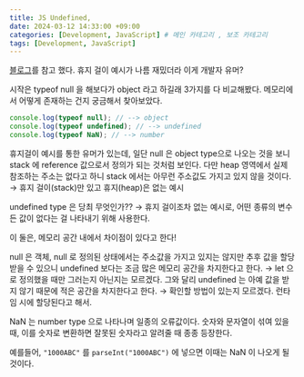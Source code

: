 ```yaml
---
title: JS Undefined,
date: 2024-03-12 14:33:00 +09:00
categories: [Development, JavaScript] # 메인 카테고리 , 보조 카테고리
tags: [Development, JavaScript]
---
```


[블로그][1]를 참고 했다. 휴지 걸이 예시가 나름 재밌더라 이게 개발자 유머?

시작은 typeof null 을 해보다가 object 라고 하길래 3가지를 다 비교해봤다.
메모리에서 어떻게 존재하는 건지 궁금해서 찾아보았다.

```javascript
console.log(typeof null); // --> object
console.log(typeof undefined); // --> undefined
console.log(typeof NaN); // --> number
```

휴지걸이 예시를 통한 유머가 있는데, 일단 null 은 object type으로 나오는 것을 보니 stack 에 reference 값으로서 정의가 되는 것처럼 보인다. 다만 heap 영역에서 실제 참조하는 주소는 없다고 하니 stack 에서는 아무런 주소값도 가지고 있지 않을 것이다. → 휴지 걸이(stack)만 있고 휴지(heap)은 없는 예시

undefined type 은 당최 무엇인가?? → 휴지 걸이조차 없는 예시로,
어떤 종류의 변수든 값이 없다는 걸 나타내기 위해 사용한다.

이 둘은, 메모리 공간 내에서 차이점이 있다고 한다!

null 은 객체, null 로 정의된 상태에서는 주소값을 가지고 있지는 않지만 추후 값을 할당 받을 수 있으니 undefined 보다는 조금 많은 메모리 공간을 차지한다고 한다. → let 으로 정의했을 때만 그러는지 아닌지는 모르겠다.
그와 달리 undefined 는 아예 값을 받지 않기 때문에 적은 공간을 차지한다고 한다. → 확인할 방법이 있는지 모르겠다. 런타임 시에 할당된다고 해서.

NaN 는 number type 으로 나타나며 일종의 오류값이다.
숫자와 문자열이 섞여 있을때, 이를 숫자로 변환하면 잘못된 숫자라고 알려줄 때 종종 등장한다.

예를들어, `"1000ABC"` 를 `parseInt("1000ABC")` 에 넣으면
이때는 NaN 이 나오게 될 것이다.

[1]: https://inpa.tistory.com/entry/%F0%9F%93%9A-null-undefined-NaN?source=post_page-----118025e417f1--------------------------------

